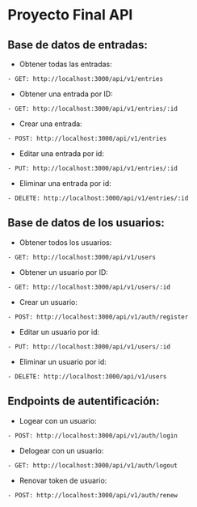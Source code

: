 # Proyecto Final API

## Base de datos de entradas:

- Obtener todas las entradas:
````
- GET: http://localhost:3000/api/v1/entries
````  

- Obtener una entrada por ID:
````
- GET: http://localhost:3000/api/v1/entries/:id
````  

- Crear una entrada:
````
- POST: http://localhost:3000/api/v1/entries
````  

- Editar una entrada por id:
````
- PUT: http://localhost:3000/api/v1/entries/:id
````
- Eliminar una entrada por id:
````
- DELETE: http://localhost:3000/api/v1/entries/:id
````  
## Base de datos de los usuarios:
- Obtener todos los usuarios:
````
- GET: http://localhost:3000/api/v1/users
````
- Obtener un usuario por ID:
````
- GET: http://localhost:3000/api/v1/users/:id
````
- Crear un usuario:
````
- POST: http://localhost:3000/api/v1/auth/register
````
- Editar un usuario por id:
````
- PUT: http://localhost:3000/api/v1/users/:id
````
- Eliminar un usuario por id:
````
- DELETE: http://localhost:3000/api/v1/users
````

## Endpoints de autentificación:

- Logear con un usuario:
````
- POST: http://localhost:3000/api/v1/auth/login
````
- Delogear con un usuario:
````
- GET: http://localhost:3000/api/v1/auth/logout
````
- Renovar token de usuario:
````
- POST: http://localhost:3000/api/v1/auth/renew
````